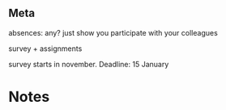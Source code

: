 
## Meta

absences: any? just show you participate with your colleagues

survey + assignments


survey starts in november. Deadline: 15 January

# Notes
